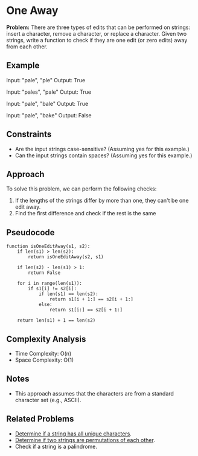 # One Away

**Problem:** There are three types of edits that can be performed on strings: insert a character, remove a character, or replace a character. Given two strings, write a function to check if they are one edit (or zero edits) away from each other.

## Example

Input: "pale", "ple"
Output: True

Input: "pales", "pale"
Output: True

Input: "pale", "bale"
Output: True

Input: "pale", "bake"
Output: False

## Constraints

- Are the input strings case-sensitive? (Assuming yes for this example.)
- Can the input strings contain spaces? (Assuming yes for this example.)

## Approach

To solve this problem, we can perform the following checks:
1. If the lengths of the strings differ by more than one, they can't be one edit away.
2. Find the first difference and check if the rest is the same 

## Pseudocode
```
function isOneEditAway(s1, s2):
    if len(s1) > len(s2):
        return isOneEditAway(s2, s1)

    if len(s2) - len(s1) > 1:
        return False

    for i in range(len(s1)):
        if s1[i] != s2[i]:
            if len(s1) == len(s2):
                return s1[i + 1:] == s2[i + 1:]
            else:
                return s1[i:] == s2[i + 1:]

    return len(s1) + 1 == len(s2)

```

## Complexity Analysis

- Time Complexity: O(n)
- Space Complexity: O(1)

## Notes

- This approach assumes that the characters are from a standard character set (e.g., ASCII).

## Related Problems

- [Determine if a string has all unique characters](https://github.com/noushin-omidvar/DSA-Odyssey/tree/main/arrays/0-IsUnique).
- [Determine if two strings are permutations of each other](https://github.com/noushin-omidvar/DSA-Odyssey/tree/main/arrays/1-CheckPermutation).
- Check if a string is a palindrome.
